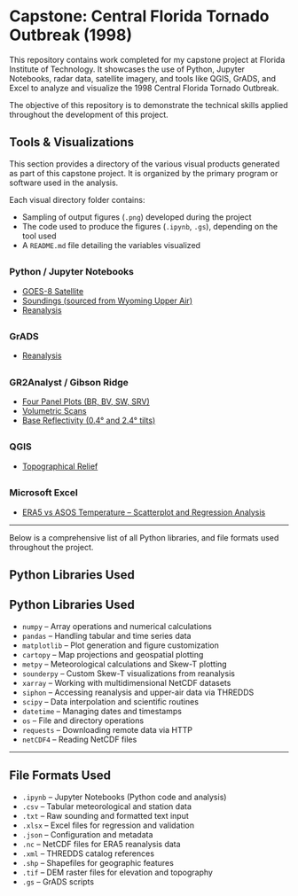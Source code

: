 # Capstone: Central Florida Tornado Outbreak (1998)

This repository contains work completed for my capstone project at Florida Institute of Technology. It showcases the use of Python, Jupyter Notebooks, radar data, satellite imagery, and tools like QGIS, GrADS, and Excel to analyze and visualize the 1998 Central Florida Tornado Outbreak.

The objective of this repository is to demonstrate the technical skills applied throughout the development of this project.

## Tools & Visualizations

This section provides a directory of the various visual products generated as part of this capstone project. It is organized by the primary program or software used in the analysis.

Each visual directory folder contains:

- Sampling of output figures (`.png`) developed during the project  
- The code used to produce the figures (`.ipynb`, `.gs`), depending on the tool used  
- A `README.md` file detailing the variables visualized  

##

### Python / Jupyter Notebooks

- [GOES-8 Satellite](graphics/satellite/README.md)
- [Soundings (sourced from Wyoming Upper Air)](graphics/soundings/README.md)
- [Reanalysis](graphics/reanalysis/README.md)

##

### GrADS
- [Reanalysis](graphics/grads_reanalysis/README.md)

##

### GR2Analyst / Gibson Ridge
- [Four Panel Plots (BR, BV, SW, SRV)](graphics/gr_analyst/4_panel/README.md)
- [Volumetric Scans](graphics/gr_analyst/volumetric/README.md)
- [Base Reflectivity (0.4° and 2.4° tilts)](graphics/gr_analyst/BR/README.md)

##

### QGIS
- [Topographical Relief](graphics/topographical/README.md)

##

### Microsoft Excel
- [ERA5 vs ASOS Temperature – Scatterplot and Regression Analysis](graphics/regression_analysis/README.MD)

---

Below is a comprehensive list of all Python libraries, and file formats used throughout the project.

## Python Libraries Used

## Python Libraries Used

- `numpy` – Array operations and numerical calculations  
- `pandas` – Handling tabular and time series data  
- `matplotlib` – Plot generation and figure customization  
- `cartopy` – Map projections and geospatial plotting  
- `metpy` – Meteorological calculations and Skew-T plotting  
- `sounderpy` – Custom Skew-T visualizations from reanalysis  
- `xarray` – Working with multidimensional NetCDF datasets  
- `siphon` – Accessing reanalysis and upper-air data via THREDDS  
- `scipy` – Data interpolation and scientific routines  
- `datetime` – Managing dates and timestamps  
- `os` – File and directory operations  
- `requests` – Downloading remote data via HTTP  
- `netCDF4` – Reading NetCDF files  

---

## File Formats Used

- `.ipynb` – Jupyter Notebooks (Python code and analysis)  
- `.csv` – Tabular meteorological and station data  
- `.txt` – Raw sounding and formatted text input  
- `.xlsx` – Excel files for regression and validation  
- `.json` – Configuration and metadata  
- `.nc` – NetCDF files for ERA5 reanalysis data  
- `.xml` – THREDDS catalog references  
- `.shp` – Shapefiles for geographic features  
- `.tif` – DEM raster files for elevation and topography  
- `.gs` – GrADS scripts

